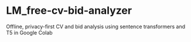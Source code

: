 # LM_free-cv-bid-analyzer
Offline, privacy-first CV and bid analysis using sentence transformers and T5 in Google Colab
